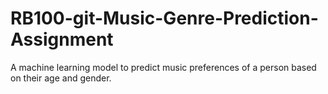 # RB100-git-Music-Genre-Prediction-Assignment
A machine learning model to predict music preferences of a person based on their age and gender.
